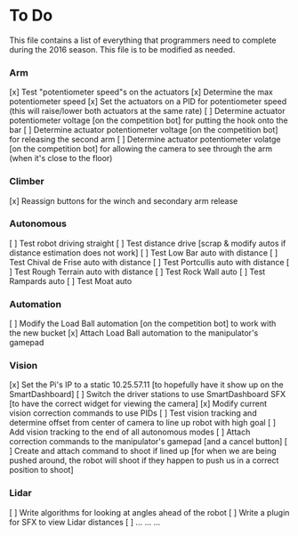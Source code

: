  # To Do
This file contains a list of everything that programmers need to complete during the 2016 season. This file is to be modified as needed.

### Arm
[x] Test "potentiometer speed"s on the actuators
[x] Determine the max potentiometer speed
[x] Set the actuators on a PID for potentiometer speed (this will raise/lower both actuators at the same rate)
[ ] Determine actuator potentiometer voltage [on the competition bot] for putting the hook onto the bar
[ ] Determine actuator potentiometer voltage [on the competition bot] for releasing the second arm
[ ] Determine actuator potentiometer volatge [on the competition bot] for allowing the camera to see through the arm (when it's close to the floor)

### Climber
[x] Reassign buttons for the winch and secondary arm release

### Autonomous
[ ] Test robot driving straight
[ ] Test distance drive [scrap & modify autos if distance estimation does not work]
[ ] Test Low Bar auto with distance
[ ] Test Chival de Frise auto with distance
[ ] Test Portcullis auto with distance
[ ] Test Rough Terrain auto with distance
[ ] Test Rock Wall auto
[ ] Test Rampards auto
[ ] Test Moat auto

### Automation
[ ] Modify the Load Ball automation [on the competition bot] to work with the new bucket
[x] Attach Load Ball automation to the manipulator's gamepad

### Vision
[x] Set the Pi's IP to a static 10.25.57.11 [to hopefully have it show up on the SmartDashboard]
[ ] Switch the driver stations to use SmartDashboard SFX [to have the correct widget for viewing the camera]
[x] Modify current vision correction commands to use PIDs
[ ] Test vision tracking and determine offset from center of camera to line up robot with high goal
[ ] Add vision tracking to the end of all autonomous modes
[ ] Attach correction commands to the manipulator's gamepad [and a cancel button]
[ ] Create and attach command to shoot if lined up [for when we are being pushed around, the robot will shoot if they happen to push us in a correct position to shoot]

### Lidar
[ ] Write algorithms for looking at angles ahead of the robot
[ ] Write a plugin for SFX to view Lidar distances
[ ] ... ... ...

